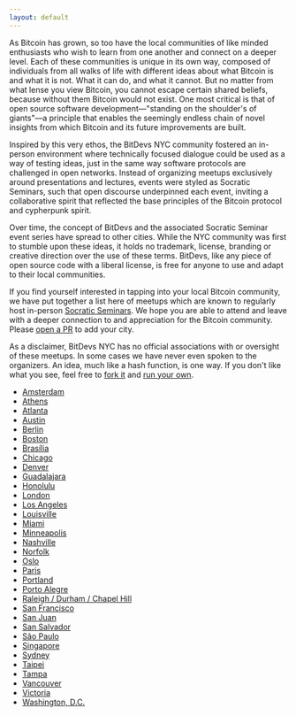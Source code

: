 ```yaml
---
layout: default
---
```


As Bitcoin has grown, so too have the local communities of like minded enthusiasts who wish to learn from one another and connect on a deeper level. Each of these communities is unique in its own way, composed of individuals from all walks of life with different ideas about what Bitcoin is and what it is not. What it can do, and what it cannot. But no matter from what lense you view Bitcoin, you cannot escape certain shared beliefs, because without them Bitcoin would not exist. One most critical is that of open source software development––"standing on the shoulder's of giants"––a principle that enables the seemingly endless chain of novel insights from which Bitcoin and its future improvements are built.

Inspired by this very ethos, the BitDevs NYC community fostered an in-person environment where technically focused dialogue could be used as a way of testing ideas, just in the same way software protocols are challenged in open networks. Instead of organizing meetups exclusively around presentations and lectures, events were styled as Socratic Seminars, such that open discourse underpinned each event, inviting a collaborative spirit that reflected the base principles of the Bitcoin protocol and cypherpunk spirit.

Over time, the concept of BitDevs and the associated Socratic Seminar event series have spread to other cities. While the NYC community was first to stumble upon these ideas, it holds no trademark, license, branding or creative direction over the use of these terms. BitDevs, like any piece of open source code with a liberal license, is free for anyone to use and adapt to their local communities.

If you find yourself interested in tapping into your local Bitcoin community, we have put together a list here of meetups which are known to regularly host in-person [Socratic Seminars](https://bitdevs.org/about). We hope you are able to attend and leave with a deeper connection to and appreciation for the Bitcoin community. Please [open a PR](https://github.com/BitDevsNYC/BitDevsNYC.github.io) to add your city. 

As a disclaimer, BitDevs NYC has no official associations with or oversight of these meetups. In some cases we have never even spoken to the organizers. An idea, much like a hash function, is one way. If you don't like what you see, feel free to [fork it](https://github.com/BitDevsNYC/BitDevsNYC.github.io/) and [run your own](https://bitdevs.org/running-a-great-socratic-seminar/).

- [Amsterdam](https://bitdevsamsterdam.org/)
- [Athens](https://bitdevs-athens.com/)
- [Atlanta](https://atlantabitdevs.org/)
- [Austin](https://austinbitdevs.com/)
- [Berlin](https://bitdevs.berlin/)
- [Boston](https://bostonbitdevs.org/)
- [Brasília](https://bitdevs.bsb.br)
- [Chicago](https://chibitdevs.org/)
- [Denver](http://denverbitdevs.com/)
- [Guadalajara](https://bitdevs.btcgdl.com/)
- [Honolulu](http://www.honolulubitdevs.com/)
- [London](https://londonbitdevs.org/)
- [Los Angeles](https://bitdevsla.org/)
- [Louisville](https://loubitdevs.org/)
- [Miami](https://miamibitdevs.org/)
- [Minneapolis](https://bitdevsmpls.org)
- [Nashville](https://nashbitdevs.org)
- [Norfolk](https://norfolkbitdevs.org/)
- [Oslo](https://www.meetup.com/bitcoin-developers-oslo/)
- [Paris](https://twitter.com/bitdevsfr)
- [Portland](https://www.meetup.com/portlandbitdevs/)
- [Porto Alegre](https://poabitdevs.org/)
- [Raleigh / Durham / Chapel Hill](https://trianglebitdevs.org/)
- [San Francisco](https://www.sfbitcoindevs.org/)
- [San Juan](https://sanjuanbitdevs.org/)
- [San Salvador](https://bitdevelsalvador.com/)
- [São Paulo](https://bitdevsportugues.org)
- [Singapore](https://bitdevs.sg/)
- [Sydney](https://bitcoinsydney.org)
- [Taipei](https://bitdevs.tw/)
- [Tampa](https://tampabitdevs.io/)
- [Vancouver](https://bitdevs.ca/)
- [Victoria](https://bitdevsvictoria.org/)
- [Washington, D.C.](https://dcbitdevs.org/)
